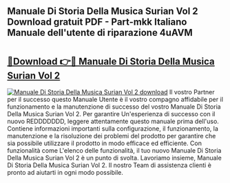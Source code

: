 ## Manuale Di Storia Della Musica Surian Vol 2 Download gratuit PDF - Part-mkk Italiano Manuale dell'utente di riparazione 4uAVM

# <h2><a href="http://dfeth3i.blite.top/?on=Manuale+Di+Storia+Della+Musica+Surian+Vol+2">🔗Download 👉🔴 Manuale Di Storia Della Musica Surian Vol 2</a></h2>

[![Manuale Di Storia Della Musica Surian Vol 2 download](https://i.imgur.com/lujVjoI.png)](http://dfeth3i.blite.top/?on=Manuale+Di+Storia+Della+Musica+Surian+Vol+2)
Il vostro Partner per il successo questo Manuale Utente è il vostro compagno affidabile per il funzionamento e la manutenzione di successo del vostro Manuale Di Storia Della Musica Surian Vol 2. Per garantire Un'esperienza di successo con il nuovo REDDDDDDD, leggere attentamente questo manuale prima dell'uso. Contiene informazioni importanti sulla configurazione, il funzionamento, la manutenzione e la risoluzione dei problemi del prodotto per garantire che sia possibile utilizzare il prodotto in modo efficace ed efficiente. Con funzionalità come L'elenco delle funzionalità, il tuo nuovo Manuale Di Storia Della Musica Surian Vol 2 è un punto di svolta. Lavoriamo insieme, Manuale Di Storia Della Musica Surian Vol 2. Il nostro Team di assistenza clienti è pronto ad aiutarti in ogni modo possibile.

